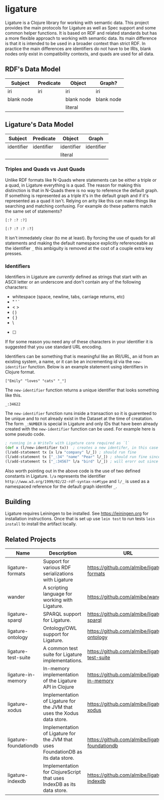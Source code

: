 # ligature

Ligature is a Clojure library for working with semantic data.
This project provides the main protocols for Ligature as well as Spec support and some common helper functions.
It is based on RDF and related standards but has a more flexible approach to working with semantic data.
Its main difference is that it is intended to be used in a broader context than strict RDF.
In practice the main differences are identifiers do not have to be IRIs, blank nodes only exist in compatibility contexts, and quads are used for all data.

## RDF's Data Model

| Subject    | Predicate  | Object     | Graph?     |
| ---------- | ---------- | ---------- | ---------- |
| iri        | iri        | iri        | iri        |
| blank node |            | blank node | blank node |
|            |            | literal    |            |

## Ligature's Data Model

| Subject    | Predicate  | Object     | Graph      |
| ---------- | ---------- | ---------- | ---------- |
| identifier | identifier | identifier | identifier |
|            |            | literal    |            |

### Triples and Quads vs Just Quads

Unlike RDF formats like N-Quads where statements can be either a triple or a quad, in Ligature everything is a quad.
The reason for making this distinction is that in N-Quads there is no way to reference the default graph.
If something is represented as a triple it's in the default graph and if it's represented as a quad it isn't.
Relying on arity like this can make things like searching and matching confusing.
For example do these patterns match the same set of statements?

`[:? :? :?]`

`[:? :? :? :?]`

It isn't immedately clear (to me at least).
By forcing the use of quads for all statements and making the default namespace explicitly referenceable as the identifier `_` this ambiguity is removed at the cost of a couple extra key presses.

### Identifiers

Identifiers in Ligature are *currently* defined as strings that start with an ASCII letter or an underscore and don't contain any of the following characters:
 * whitespace (space, newline, tabs, carriage returns, etc)
 * " ' `
 * < >
 * ( )
 * { }
 * \
 * [ ]

If for some reason you need any of these characters in your identifier it is suggested that you use standard URL encoding.

Identifiers can be something that is meaningful like an IRI/URL, an id from an existing system, a name, or it can be an incrementing id via the `new-identifier` function.
Below is an example statement using identifiers in Clojure format.

`["Emily" "loves" "cats" "_"]`

The `new-identifier` function returns a unique identifier that looks something like this.

`_:34622`

The `new-identifier` function runs inside a transaction so it is guarenteed to be unique and to not already exist in the Dataset at the time of creatation.
The form `_:NUMBER` is special in Ligature and only IDs that have been already created with the `new-identifier` function can be used.
For example here is some pseudo code.

```clojure
; running in a WriteTx with Ligature core required as `l`
(def x (l/new-identifier tx))  ; creates a new identifer, in this case let's say `x = _:34`
(l/add-statement tx [x l/a "company" l/_]) ; should run fine
(l/add-statement tx ["_:34" "name" "Pear" l/_]) ; should run fine since _:34 has been created already
(l/add-statement tx ["_:34567" l/a "bird" l/_]) ; will erorr out since that identifier hasn't been created yet
```

Also worth pointing out in the above code is the use of two defined constants in Ligature.
`l/a` represents the identifier `http://www.w3.org/1999/02/22-rdf-syntax-ns#type` and `l/_` is used as a namespaced reference for the default graph identifer `_`.

## Building
Ligature requires Leiningen to be installed.
See https://leiningen.org for installation instructions.
Once that is set up use `lein test` to run tests `lein install` to install the artifact locally.

## Related Projects

| Name | Description | URL |
| ---- | ----------- | --- |
| ligature-formats | Support for various RDF serializations with Ligature | https://github.com/almibe/ligature-formats |
| wander | A scripting language for working with Ligature. | https://github.com/almibe/wander |
| ligature-sparql | SPARQL support for Ligature. | https://github.com/almibe/ligature-sparql |
| ligature-ontology | Ontology/OWL support for Ligature. | https://github.com/almibe/ligature-ontology |
| ligature-test-suite | A common test suite for Ligature implementations. | https://github.com/almibe/ligature-test-suite |
| ligature-in-memory | In-memory implementation of the Ligature API in Clojure | https://github.com/almibe/ligature-in-memory |
| ligature-xodus | Implementation of Ligature for the JVM that uses the Xodus data store. | https://github.com/almibe/ligature-xodus |
| ligature-foundationdb | Implementation of Ligature for the JVM that uses FoundationDB as its data store. | https://github.com/almibe/ligature-foundationdb |
| ligature-indexdb | Implementation for ClojureScript that uses IndexDB as its data store. | https://github.com/almibe/ligature-indexdb |
